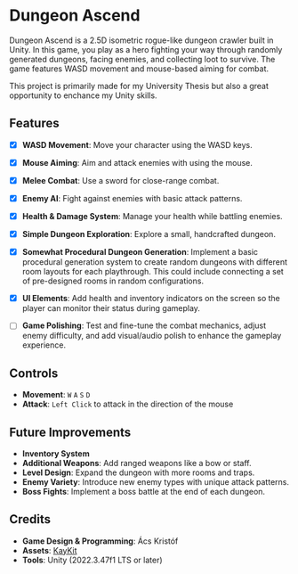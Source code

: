 
# Dungeon Ascend

Dungeon Ascend is a 2.5D isometric rogue-like dungeon crawler built in Unity. In this game, you play as a hero fighting your way through randomly generated dungeons, facing enemies, and collecting loot to survive. The game features WASD movement and mouse-based aiming for combat.

This project is primarily made for my University Thesis but also a great opportunity to enchance my Unity skills.

## Features

 - [x] **WASD Movement**: Move your character using the WASD keys.  
 - [x] **Mouse Aiming**: Aim and attack enemies with using the mouse.  
 - [x] **Melee Combat**: Use a sword for close-range combat.  
 - [x] **Enemy AI**: Fight against enemies with basic attack patterns.  
 - [x] **Health & Damage System**: Manage your health while battling enemies.  
 - [x] **Simple Dungeon Exploration**: Explore a small, handcrafted dungeon.
 - [x]  **Somewhat Procedural Dungeon Generation**: Implement a basic procedural generation system to create random dungeons with different room layouts for each playthrough. This could include connecting a set of pre-designed rooms in random configurations.
 - [x]  **UI Elements**: Add health and inventory indicators on the screen so the player can monitor their status during gameplay.
 - [ ] **Game Polishing**: Test and fine-tune the combat mechanics, adjust enemy difficulty, and add visual/audio polish to enhance the gameplay experience.

 
## Controls
- **Movement**: `W` `A` `S` `D`
- **Attack**: `Left Click` to attack in the direction of the mouse

## Future Improvements
- **Inventory System**
- **Additional Weapons**: Add ranged weapons like a bow or staff.
- **Level Design**: Expand the dungeon with more rooms and traps.
- **Enemy Variety**: Introduce new enemy types with unique attack patterns.
- **Boss Fights**: Implement a boss battle at the end of each dungeon.

## Credits
- **Game Design & Programming**: Ács Kristóf
- **Assets**: [KayKit](https://assetstore.unity.com/publishers/88507)
- **Tools**: Unity (2022.3.47f1 LTS or later)
